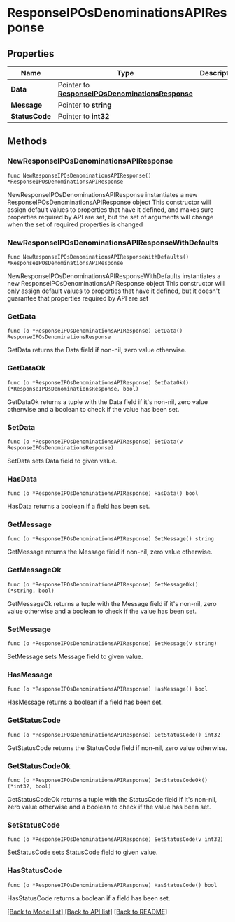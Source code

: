 # ResponseIPOsDenominationsAPIResponse

## Properties

Name | Type | Description | Notes
------------ | ------------- | ------------- | -------------
**Data** | Pointer to [**ResponseIPOsDenominationsResponse**](ResponseIPOsDenominationsResponse.md) |  | [optional] 
**Message** | Pointer to **string** |  | [optional] 
**StatusCode** | Pointer to **int32** |  | [optional] 

## Methods

### NewResponseIPOsDenominationsAPIResponse

`func NewResponseIPOsDenominationsAPIResponse() *ResponseIPOsDenominationsAPIResponse`

NewResponseIPOsDenominationsAPIResponse instantiates a new ResponseIPOsDenominationsAPIResponse object
This constructor will assign default values to properties that have it defined,
and makes sure properties required by API are set, but the set of arguments
will change when the set of required properties is changed

### NewResponseIPOsDenominationsAPIResponseWithDefaults

`func NewResponseIPOsDenominationsAPIResponseWithDefaults() *ResponseIPOsDenominationsAPIResponse`

NewResponseIPOsDenominationsAPIResponseWithDefaults instantiates a new ResponseIPOsDenominationsAPIResponse object
This constructor will only assign default values to properties that have it defined,
but it doesn't guarantee that properties required by API are set

### GetData

`func (o *ResponseIPOsDenominationsAPIResponse) GetData() ResponseIPOsDenominationsResponse`

GetData returns the Data field if non-nil, zero value otherwise.

### GetDataOk

`func (o *ResponseIPOsDenominationsAPIResponse) GetDataOk() (*ResponseIPOsDenominationsResponse, bool)`

GetDataOk returns a tuple with the Data field if it's non-nil, zero value otherwise
and a boolean to check if the value has been set.

### SetData

`func (o *ResponseIPOsDenominationsAPIResponse) SetData(v ResponseIPOsDenominationsResponse)`

SetData sets Data field to given value.

### HasData

`func (o *ResponseIPOsDenominationsAPIResponse) HasData() bool`

HasData returns a boolean if a field has been set.

### GetMessage

`func (o *ResponseIPOsDenominationsAPIResponse) GetMessage() string`

GetMessage returns the Message field if non-nil, zero value otherwise.

### GetMessageOk

`func (o *ResponseIPOsDenominationsAPIResponse) GetMessageOk() (*string, bool)`

GetMessageOk returns a tuple with the Message field if it's non-nil, zero value otherwise
and a boolean to check if the value has been set.

### SetMessage

`func (o *ResponseIPOsDenominationsAPIResponse) SetMessage(v string)`

SetMessage sets Message field to given value.

### HasMessage

`func (o *ResponseIPOsDenominationsAPIResponse) HasMessage() bool`

HasMessage returns a boolean if a field has been set.

### GetStatusCode

`func (o *ResponseIPOsDenominationsAPIResponse) GetStatusCode() int32`

GetStatusCode returns the StatusCode field if non-nil, zero value otherwise.

### GetStatusCodeOk

`func (o *ResponseIPOsDenominationsAPIResponse) GetStatusCodeOk() (*int32, bool)`

GetStatusCodeOk returns a tuple with the StatusCode field if it's non-nil, zero value otherwise
and a boolean to check if the value has been set.

### SetStatusCode

`func (o *ResponseIPOsDenominationsAPIResponse) SetStatusCode(v int32)`

SetStatusCode sets StatusCode field to given value.

### HasStatusCode

`func (o *ResponseIPOsDenominationsAPIResponse) HasStatusCode() bool`

HasStatusCode returns a boolean if a field has been set.


[[Back to Model list]](../README.md#documentation-for-models) [[Back to API list]](../README.md#documentation-for-api-endpoints) [[Back to README]](../README.md)


